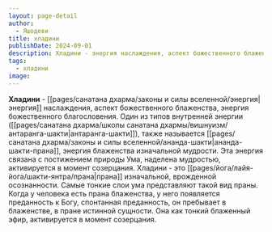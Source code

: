 ```yaml
---
layout: page-detail
author:
  - Яшодеви
title: хладини
publishDate: 2024-09-01
description: Хладини - энергия наслаждения, аспект божественного блаженства, энергия божественного благословения.
tags:
  - хладини
image:
---
```

**Хладини** - [[pages/санатана дхарма/законы и силы вселенной/энергия|энергия]] наслаждения, аспект божественного блаженства, энергия божественного благословения.
Один из типов внутренней энергии ([[pages/санатана дхарма/школы санатана дхармы/вишнуизм/антаранга-шакти|антаранга-шакти]]), также называется [[pages/санатана дхарма/законы и силы вселенной/ананда-шакти|ананда-шакти-прана]], энергия блаженства изначальной мудрости. Эта энергия связана с постижением природы Ума, наделена мудростью, активируется в момент созерцания. Хладини - это [[pages/йога/лайя-йога/шакти-янтра/прана|прана]] изначальной, врожденной осознанности. Самые тонкие слои ума представляют такой вид праны. Когда у человека есть прана блаженства, у него появляется преданность к Богу, спонтанная преданность, он пребывает в блаженстве, в пране истинной сущности. Она как тонкий блаженный эфир, активируется в момент созерцания.

